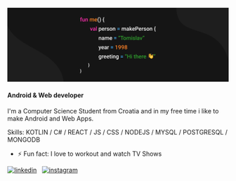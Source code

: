 ![Banner](https://github.com/tgodek/tgodek/blob/main/MyBanner.png)
#### Android & Web developer

I'm a Computer Science Student from Croatia and in my free time i like to make Android and Web Apps.

Skills: KOTLIN / C# / REACT / JS / CSS / NODEJS / MYSQL / POSTGRESQL / MONGODB

- ⚡ Fun fact: I love to workout and watch TV Shows 


[<img src='https://cdn2.iconfinder.com/data/icons/social-media-2285/512/1_Linkedin_unofficial_colored_svg-128.png' alt='linkedin' height='40'>](https://www.linkedin.com/in/tomislav-godek-a37792206/) &nbsp; [<img src='https://cdn4.iconfinder.com/data/icons/social-media-2146/512/25_social-512.png' alt='instagram' height='40'>](https://www.instagram.com/tomislav.godek/)  

